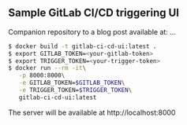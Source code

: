 Sample GitLab CI/CD triggering UI
------------
Companion repository to a blog post available at:
...

```bash
$ docker build -t gitlab-ci-cd-ui:latest .
$ export GITLAB_TOKEN=<your-gitlab-token>
$ export TRIGGER_TOKEN=<your-trigger-token>
$ docker run --rm -it\
   -p 8000:8000\
   -e GITLAB_TOKEN=$GITLAB_TOKEN\
   -e TRIGGER_TOKEN=$TRIGGER_TOKEN\
   gitlab-ci-cd-ui:latest
```

The server will be available at http://localhost:8000